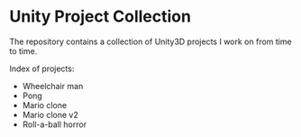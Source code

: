 # Unity Project Collection
The repository contains a collection of Unity3D projects I work on from time to time.

Index of projects: 
- Wheelchair man
- Pong
- Mario clone
- Mario clone v2
- Roll-a-ball horror
